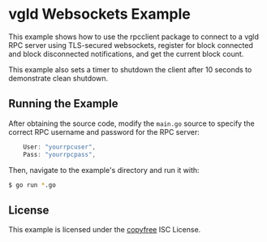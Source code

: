 vgld Websockets Example
=======================

This example shows how to use the rpcclient package to connect to a vgld RPC
server using TLS-secured websockets, register for block connected and block
disconnected notifications, and get the current block count.

This example also sets a timer to shutdown the client after 10 seconds to
demonstrate clean shutdown.

## Running the Example

After obtaining the source code, modify the `main.go` source to specify the
correct RPC username and password for the RPC server:

```Go
	User: "yourrpcuser",
	Pass: "yourrpcpass",
```

Then, navigate to the example's directory and run it with:

```bash
$ go run *.go
```

## License

This example is licensed under the [copyfree](http://copyfree.org) ISC License.
